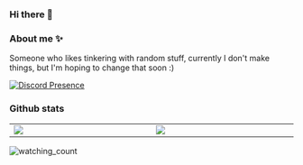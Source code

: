### Hi there 👋


### About me ✨

Someone who likes tinkering with random stuff, currently I don't make things, but I'm hoping to change that soon :)


[![Discord Presence](https://lanyard.cnrad.dev/api/737340777709043802)](https://discord.com/users/737340777709043802) 


### Github stats

<table align="center">
	<tr>
		<td width="1200px">
        <img align="center" src="https://github-readme-stats.vercel.app/api?username=SRAB-9&theme=midnight-purple&show_icons=true&bg_color=0D1117&hide_border=true" draggable="false">
		</td>
		<td width="1200px">
        <img align="center" src="https://github-readme-stats.vercel.app/api/top-langs/?username=SRAB-9&theme=midnight-purple&layout=compact&bg_color=0D1117&hide_border=true" draggable="false">
		</td>
	</tr>
</table>

<img src="https://komarev.com/ghpvc/?username=SRAB-9&color=brightgreen" alt="watching_count" />

  <!--
**srab** is a ✨ _special_ ✨ repository because its `README.md` (this file) appears on your GitHub profile.


Here are some ideas to get you started:

- 🔭 I’m currently working on ...
- 🌱 I’m currently learning ...
- 👯 I’m looking to collaborate on ...
- 🤔 I’m looking for help with ...
- 💬 Ask me about ...
- 📫 How to reach me: ...
- 😄 Pronouns: ...
- ⚡ Fun fact: ...
-->

<!--
**SRAB-9/SRAB-9** is a ✨ _special_ ✨ repository because its `README.md` (this file) appears on your GitHub profile.

Here are some ideas to get you started:

- 🔭 I’m currently working on ...
- 🌱 I’m currently learning ...
- 👯 I’m looking to collaborate on ...
- 🤔 I’m looking for help with ...
- 💬 Ask me about ...
- 📫 How to reach me: ...
- 😄 Pronouns: ...
- ⚡ Fun fact: ...
-->
